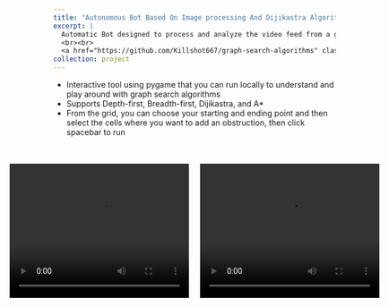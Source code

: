 ```yaml
---
title: "Autonomous Bot Based On Image processing And Dijikastra Algorithm"
excerpt: |
  Automatic Bot designed to process and analyze the video feed from a given grid, and utlize image processing techniques and the Dijikastra algorithm to move certain boxes from one location to another using the optimal path. Submission for Technex'2020 competition of IIT BHU
  <br><br>
  <a href="https://github.com/Killshot667/graph-search-algorithms" class="btn btn-primary">CODE</a>
collection: project
---
```


- Interactive tool using pygame that you can run locally to understand and play around with graph search algorithms
- Supports Depth-first, Breadth-first, Dijikastra, and A*
- From the grid, you can choose your starting and ending point and then select the cells where you want to add an obstruction, then click spacebar to run
<br>
<br>

<div style="display: flex; justify-content: center; gap: 20px;">
  <video width="320" height="240" controls>
    <source src="https://killshot667.github.io/shabarisnair.github.io/assets/videos/robota1.mp4" type="video/mp4">
  </video>

  <video width="320" height="240" controls>
    <source src="https://killshot667.github.io/shabarisnair.github.io/assets/videos/robota2.mp4" type="video/mp4">
  </video>
</div>

